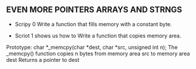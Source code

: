 ## EVEN MORE POINTERS ARRAYS AND STRNGS

* Scripy 0 Write a function that fills memory with a constant byte.

* Scriot 1 shows us how to Write a function that copies memory area.

Prototype: char *_memcpy(char *dest, char *src, unsigned int n);
The _memcpy() function copies n bytes from memory area src to memory area dest
Returns a pointer to dest
